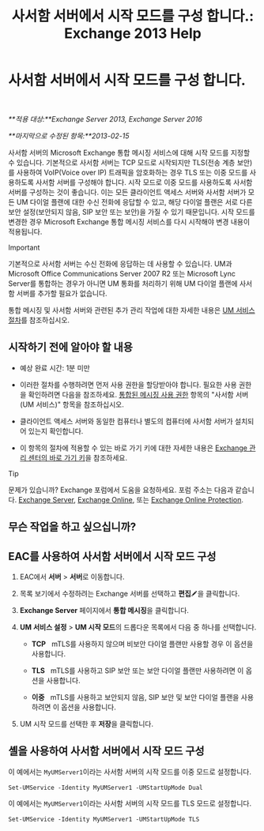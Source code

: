 ﻿---
title: '사서함 서버에서 시작 모드를 구성 합니다.: Exchange 2013 Help'
TOCTitle: 사서함 서버에서 시작 모드를 구성 합니다.
ms:assetid: 4457d6a0-52bd-4269-8cb5-d34d7fe9bfc3
ms:mtpsurl: https://technet.microsoft.com/ko-kr/library/Ee423544(v=EXCHG.150)
ms:contentKeyID: 50555980
ms.date: 05/22/2018
mtps_version: v=EXCHG.150
ms.translationtype: MT
---

# 사서함 서버에서 시작 모드를 구성 합니다.

 

_**적용 대상:**Exchange Server 2013, Exchange Server 2016_

_**마지막으로 수정된 항목:**2013-02-15_

사서함 서버의 Microsoft Exchange 통합 메시징 서비스에 대해 시작 모드를 지정할 수 있습니다. 기본적으로 사서함 서버는 TCP 모드로 시작되지만 TLS(전송 계층 보안)를 사용하여 VoIP(Voice over IP) 트래픽을 암호화하는 경우 TLS 또는 이중 모드를 사용하도록 사서함 서버를 구성해야 합니다. 시작 모드로 이중 모드를 사용하도록 사서함 서버를 구성하는 것이 좋습니다. 이는 모든 클라이언트 액세스 서버와 사서함 서버가 모든 UM 다이얼 플랜에 대한 수신 전화에 응답할 수 있고, 해당 다이얼 플랜은 서로 다른 보안 설정(보안되지 않음, SIP 보안 또는 보안)을 가질 수 있기 때문입니다. 시작 모드를 변경한 경우 Microsoft Exchange 통합 메시징 서비스를 다시 시작해야 변경 내용이 적용됩니다.


> [!IMPORTANT]
> 기본적으로 사서함 서버는 수신 전화에 응답하는 데 사용할 수 있습니다. UM과 Microsoft Office Communications Server 2007 R2 또는 Microsoft Lync Server를 통합하는 경우가 아니면 UM 통화를 처리하기 위해 UM 다이얼 플랜에 사서함 서버를 추가할 필요가 없습니다.



통합 메시징 및 사서함 서버와 관련된 추가 관리 작업에 대한 자세한 내용은 [UM 서비스 절차](um-services-procedures-exchange-2013-help.md)를 참조하십시오.

## 시작하기 전에 알아야 할 내용

  - 예상 완료 시간: 1분 미만

  - 이러한 절차를 수행하려면 먼저 사용 권한을 할당받아야 합니다. 필요한 사용 권한을 확인하려면 다음을 참조하세요. [통합된 메시징 사용 권한](unified-messaging-permissions-exchange-2013-help.md) 항목의 "사서함 서버(UM 서비스)" 항목을 참조하십시오.

  - 클라이언트 액세스 서버와 동일한 컴퓨터나 별도의 컴퓨터에 사서함 서버가 설치되어 있는지 확인합니다.

  - 이 항목의 절차에 적용할 수 있는 바로 가기 키에 대한 자세한 내용은 [Exchange 관리 센터의 바로 가기 키](keyboard-shortcuts-in-the-exchange-admin-center-exchange-online-protection-help.md)을 참조하세요.


> [!TIP]
> 문제가 있습니까? Exchange 포럼에서 도움을 요청하세요. 포럼 주소는 다음과 같습니다. <A href="https://go.microsoft.com/fwlink/p/?linkid=60612">Exchange Server</A>, <A href="https://go.microsoft.com/fwlink/p/?linkid=267542">Exchange Online</A>, 또는 <A href="https://go.microsoft.com/fwlink/p/?linkid=285351">Exchange Online Protection</A>.



## 무슨 작업을 하고 싶으십니까?

## EAC를 사용하여 사서함 서버에서 시작 모드 구성

1.  EAC에서 **서버** \> **서버**로 이동합니다.

2.  목록 보기에서 수정하려는 Exchange 서버를 선택하고 **편집**![편집 아이콘](images/JJ218640.6f53ccb2-1f13-4c02-bea0-30690e6ea71d(EXCHG.150).gif "편집 아이콘")을 클릭합니다.

3.  **Exchange Server** 페이지에서 **통합 메시징**을 클릭합니다.

4.  **UM 서비스 설정** \> **UM 시작 모드**의 드롭다운 목록에서 다음 중 하나를 선택합니다.
    
      - **TCP**   mTLS를 사용하지 않으며 비보안 다이얼 플랜만 사용할 경우 이 옵션을 사용합니다.
    
      - **TLS**   mTLS를 사용하고 SIP 보안 또는 보안 다이얼 플랜만 사용하려면 이 옵션을 사용합니다.
    
      - **이중**   mTLS를 사용하고 보안되지 않음, SIP 보안 및 보안 다이얼 플랜을 사용하려면 이 옵션을 사용합니다.

5.  UM 시작 모드를 선택한 후 **저장**을 클릭합니다.

## 셸을 사용하여 사서함 서버에서 시작 모드 구성

이 예에서는 `MyUMServer1`이라는 사서함 서버의 시작 모드를 이중 모드로 설정합니다.

    Set-UMService -Identity MyUMServer1 -UMStartUpMode Dual

이 예에서는 `MyUMServer1`이라는 사서함 서버의 시작 모드를 TLS 모드로 설정합니다.

    Set-UMService -Identity MyUMServer1 -UMStartUpMode TLS

